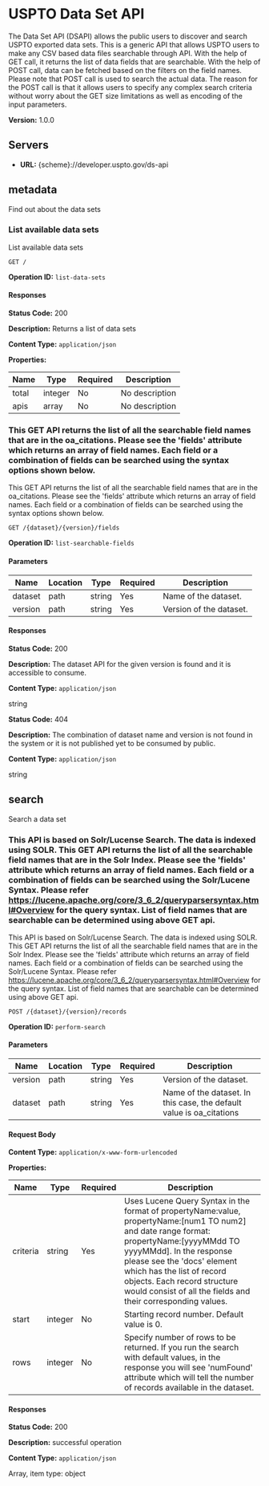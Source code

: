 # USPTO Data Set API

The Data Set API (DSAPI) allows the public users to discover and search USPTO exported data sets. This is a generic API that allows USPTO users to make any CSV based data files searchable through API. With the help of GET call, it returns the list of data fields that are searchable. With the help of POST call, data can be fetched based on the filters on the field names. Please note that POST call is used to search the actual data. The reason for the POST call is that it allows users to specify any complex search criteria without worry about the GET size limitations as well as encoding of the input parameters.

**Version:** 1.0.0

## Servers

- **URL:** {scheme}://developer.uspto.gov/ds-api

## metadata

Find out about the data sets

### List available data sets

List available data sets

```http
GET /
```

**Operation ID:** `list-data-sets`

#### Responses

**Status Code:** 200

**Description:** Returns a list of data sets

**Content Type:** `application/json`

**Properties:**

| Name | Type | Required | Description |
| ---- | ---- | -------- | ----------- |
| total | integer | No | No description |
| apis | array | No | No description |


### This GET API returns the list of all the searchable field names that are in the oa_citations. Please see the 'fields' attribute which returns an array of field names. Each field or a combination of fields can be searched using the syntax options shown below.

This GET API returns the list of all the searchable field names that are in the oa_citations. Please see the 'fields' attribute which returns an array of field names. Each field or a combination of fields can be searched using the syntax options shown below.

```http
GET /{dataset}/{version}/fields
```

**Operation ID:** `list-searchable-fields`

#### Parameters

| Name | Location | Type | Required | Description |
| ---- | -------- | ---- | -------- | ----------- |
| dataset | path | string | Yes | Name of the dataset. |
| version | path | string | Yes | Version of the dataset. |

#### Responses

**Status Code:** 200

**Description:** The dataset API for the given version is found and it is accessible to consume.

**Content Type:** `application/json`

string

**Status Code:** 404

**Description:** The combination of dataset name and version is not found in the system or it is not published yet to be consumed by public.

**Content Type:** `application/json`

string

## search

Search a data set

### This API is based on Solr/Lucense Search. The data is indexed using SOLR. This GET API returns the list of all the searchable field names that are in the Solr Index. Please see the 'fields' attribute which returns an array of field names. Each field or a combination of fields can be searched using the Solr/Lucene Syntax. Please refer https://lucene.apache.org/core/3_6_2/queryparsersyntax.html#Overview for the query syntax. List of field names that are searchable can be determined using above GET api.

This API is based on Solr/Lucense Search. The data is indexed using SOLR. This GET API returns the list of all the searchable field names that are in the Solr Index. Please see the 'fields' attribute which returns an array of field names. Each field or a combination of fields can be searched using the Solr/Lucene Syntax. Please refer https://lucene.apache.org/core/3_6_2/queryparsersyntax.html#Overview for the query syntax. List of field names that are searchable can be determined using above GET api.

```http
POST /{dataset}/{version}/records
```

**Operation ID:** `perform-search`

#### Parameters

| Name | Location | Type | Required | Description |
| ---- | -------- | ---- | -------- | ----------- |
| version | path | string | Yes | Version of the dataset. |
| dataset | path | string | Yes | Name of the dataset. In this case, the default value is oa_citations |

#### Request Body

**Content Type:** `application/x-www-form-urlencoded`

**Properties:**

| Name | Type | Required | Description |
| ---- | ---- | -------- | ----------- |
| criteria | string | Yes | Uses Lucene Query Syntax in the format of propertyName:value, propertyName:[num1 TO num2] and date range format: propertyName:[yyyyMMdd TO yyyyMMdd]. In the response please see the 'docs' element which has the list of record objects. Each record structure would consist of all the fields and their corresponding values. |
| start | integer | No | Starting record number. Default value is 0. |
| rows | integer | No | Specify number of rows to be returned. If you run the search with default values, in the response you will see 'numFound' attribute which will tell the number of records available in the dataset. |


#### Responses

**Status Code:** 200

**Description:** successful operation

**Content Type:** `application/json`

Array, item type: object
